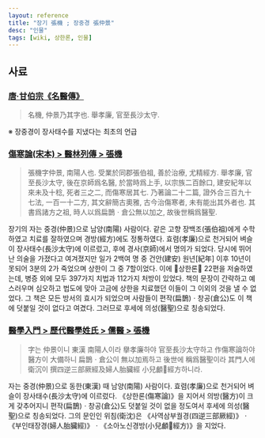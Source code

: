 ```yaml
---
layout: reference
title: "장기 張機 ; 장중경 張仲景"
desc: "인물"
tags: [wiki, 상한론, 인물]
---
```


## 사료

### [唐·甘伯宗《名醫傳》]()

> 名機, 仲景乃其字也. 舉孝廉, 官至長沙太守.

※ 장중경이 장사태수를 지냈다는 최초의 언급

### [傷寒論(宋本) > 醫林列傳 > 張機]()

> 張機字仲景, 南陽人也. 受業於同郡張伯祖, 善於治療, 尤精經方. 舉孝廉, 官至長沙太守, 後在京師爲名醫, 於當時爲上手, 以宗族二百餘口, 建安紀年以來未及十稔, 死者三之二, 而傷寒居其七. 乃著論二十二篇, 證外合三百九十七法, 一百一十二方, 其文辭簡古奧雅, 古今治傷寒者, 未有能出其外者也. 其書爲諸方之祖, 時人以爲扁鵲ㆍ倉公無以加之, 故後世稱爲醫聖.

장기의 자는 중경(仲景)으로 남양(南陽) 사람이다. 같은 고향 장백조(張伯祖)에게 수학하였고 치료를 잘하였으며 경방(經方)에도 정통하였다. 효렴(孝廉)으로 천거되어 벼슬이 장사태수(長沙太守)에 이르렀고, 후에 경사(京師)에서 명의가 되었다. 당시에 뛰어난 의술을 가졌다고 여겨졌지만 일가 2백여 명 중 건안(建安) 원년[紀年] 이후 10년이 못되어 3분의 2가 죽었으며 상한이 그 중 7할이었다. 이에 󰡔상한론󰡕 22편을 저술하였는데, 병증 외에 모두 397가지 치법과 112가지 처방이 있었다. 책의 문장이 간략하고 예스러우며 심오하고 법도에 맞아 고금에 상한을 치료했던 이들이 그 이외의 것을 낼 수 없었다. 그 책은 모든 방서의 효시가 되었으며 사람들이 편작(扁鵲)ㆍ창공(倉公)도 이 책에 덧붙일 것이 없다고 여겼다. 그러므로 후세에 의성(醫聖)으로 칭송되었다.

### [醫學入門 > 歷代醫學姓氏 > 儒醫 > 張機](https://mediclassics.kr/books/171/volume/1/#content_30)

> 字는 仲景이니 東漢 南陽人이라 擧孝廉하야 官至長沙太守하고 作傷寒論하야 醫方이 大備하니 扁鵲ㆍ倉公이 無以加焉하고 後世에 稱爲醫聖이라 其門人에 衛沉이 撰四逆三部厥經及婦人胎臟經 小兒顱𩕄經方하니라.

자는 중경(仲景)으로 동한(東漢) 때 남양(南陽) 사람이다. 효렴(孝廉)으로 천거되어 벼슬이 장사태수(長沙太守)에 이르렀다. 《상한론(傷寒論)》을 지어서 의방(醫方)이 크게 갖추어지니 편작(扁鵲)ㆍ창공(倉公)도 덧붙일 것이 없을 정도여서 후세에 의성(醫聖)으로 칭송되었다. 그의 문인인 위침(衛沈)은 《사역삼부궐경(四逆三部厥經)》ㆍ《부인태장경(婦人胎臟經)》ㆍ《소아노신경방(小兒顱𩕄經方)》을 지었다.
